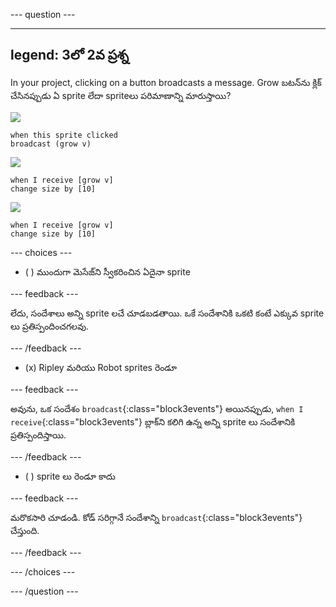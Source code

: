 
--- question ---

---
legend: 3లో 2వ ప్రశ్న
---

In your project, clicking on a button broadcasts a message. Grow బటన్‌ను క్లిక్ చేసినప్పుడు ఏ sprite లేదా spriteలు పరిమాణాన్ని మారుస్తాయి?

![](images/grow-icon.png)

```blocks3
when this sprite clicked
broadcast (grow v)
```

![](images/Ripley-icon.png)

```blocks3
when I receive [grow v]
change size by [10]
```

![](images/Robot-icon.png)

```blocks3
when I receive [grow v]
change size by [10]
```

--- choices ---

- ( ) ముందుగా మెసేజ్‌ని స్వీకరించిన ఏదైనా sprite

 --- feedback ---

 లేదు, సందేశాలు అన్ని sprite లచే చూడబడతాయి. ఒకే సందేశానికి ఒకటి కంటే ఎక్కువ sprite లు ప్రతిస్పందించగలవు.

 --- /feedback ---

- (x) Ripley మరియు Robot sprites రెండూ

 --- feedback ---

 అవును, ఒక సందేశం `broadcast`{:class="block3events"} అయినప్పుడు, `when I receive`{:class="block3events"} బ్లాక్‌ని కలిగి ఉన్న అన్ని sprite లు సందేశానికి ప్రతిస్పందిస్తాయి.

 --- /feedback ---

- ( ) sprite లు రెండూ కాదు

 --- feedback ---

 మరొకసారి చూడండి. కోడ్ సరిగ్గానే సందేశాన్ని `broadcast`{:class="block3events"} చేస్తుంది.

 --- /feedback ---

--- /choices ---

--- /question ---
